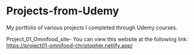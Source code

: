 # Projects-from-Udemy

My portfolio of various projects I completed through Udemy courses.

Project_01_Omnifood_site- You can view this website at the following link: https://project01-omnifood-christopher.netlify.app/
